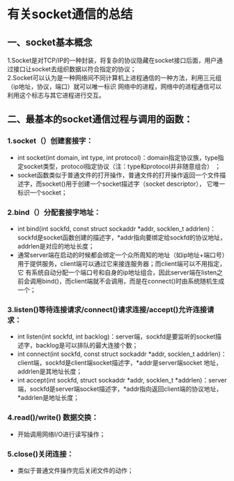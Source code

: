 #  有关socket通信的总结   

##  一、socket基本概念

1.Socket是对TCP/IP的一种封装，将复杂的协议隐藏在socket接口后面，用户通过接口让socket去组织数据以符合指定的协议；   
2.Socket可以认为是一种网络间不同计算机上进程通信的一种方法，利用三元组（ip地址，协议，端口）就可以唯一标识
网络中的进程，网络中的进程通信可以利用这个标志与其它进程进行交互。

## 二、最基本的socket通信过程与调用的函数：
 
### 1.socket（）创建套接字：
*  int socket(int domain, int type, int protocol)：domain指定协议族，type指定socket类型，protocol指定协议（注：type和protocol并非随意组合）
；    
*  socket函数类似于普通文件的打开操作，普通文件的打开操作返回一个文件描述字，而socket()用于创建一个socket描述字（socket descriptor），
它唯一标识一个socket；

### 2.bind（）分配套接字地址：  
*  int bind(int sockfd, const struct sockaddr *addr, socklen_t addrlen)：sockfd是socket函数创建的描述字，*addr指向要绑定给sockfd的协议地址，
addrlen是对应的地址长度；  
*  通常server端在启动的时候都会绑定一个众所周知的地址（如ip地址+端口号）用于提供服务，client端可以通过它来接连服务器；而client端可以不用指定，它
有系统自动分配一个端口号和自身的ip地址组合，因此server端在listen之前会调用bind()，而client端就不会调用，而是在connect()时由系统随机生成一个；  

### 3.listen()等待连接请求/connect()请求连接/accept()允许连接请求：  
*  int listen(int sockfd, int backlog)：server端，sockfd是要监听的socket描述字，backlog是可以排队的最大连接个数；  
*  int connect(int sockfd, const struct sockaddr *addr, socklen_t addrlen)：client端，sockfd是client端socket描述字，*addr是server端socket
地址，addrlen是其地址长度；  
*  int accept(int sockfd, struct sockaddr *addr, socklen_t *addrlen)：server端，sockfd是server端socket描述字，*addr指向返回client端的协议地址，
*addrlen是地址长度；
 
### 4.read()/write() 数据交换：  
*  开始调用网络I/O进行读写操作；  

### 5.close()关闭连接：  
*  类似于普通文件操作完后关闭文件的动作；  



